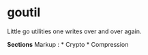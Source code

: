 # goutil
Little go utilities one writes over and over again.

**Sections**
Markup : * Crypto
	 * Compression
